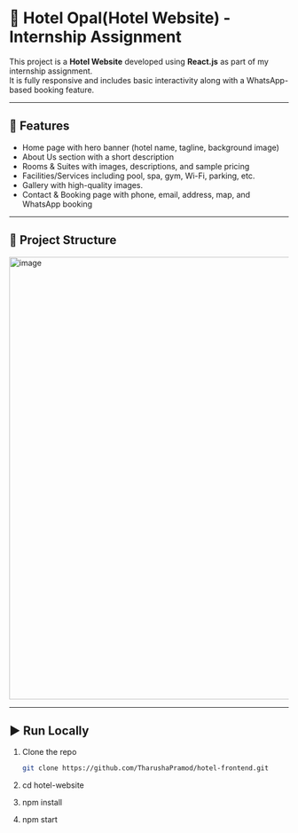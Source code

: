 # 🏨 Hotel Opal(Hotel Website) - Internship Assignment

This project is a **Hotel Website** developed using **React.js** as part of my internship assignment.  
It is fully responsive and includes basic interactivity along with a WhatsApp-based booking feature.

---

## 📌 Features

- Home page with hero banner (hotel name, tagline, background image)
- About Us section with a short description
- Rooms & Suites with images, descriptions, and sample pricing
- Facilities/Services including pool, spa, gym, Wi-Fi, parking, etc.
- Gallery with high-quality images.
- Contact & Booking page with phone, email, address, map, and WhatsApp booking

---

## 📂 Project Structure

<img width="706" height="798" alt="image" src="https://github.com/user-attachments/assets/f398bc42-5ca8-4873-acd6-a7351daafa73" />


---

## ▶️ Run Locally

1. Clone the repo
   ```bash
   git clone https://github.com/TharushaPramod/hotel-frontend.git

2. cd hotel-website

3. npm install

4. npm start
